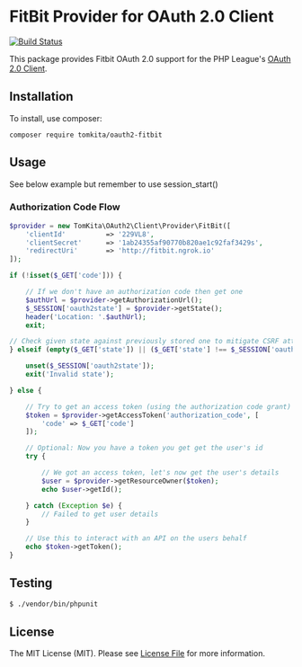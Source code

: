 # FitBit Provider for OAuth 2.0 Client

[![Build Status](https://travis-ci.org/TomKita/oauth2-fitbit.svg)](https://travis-ci.org/TomKita/oauth2-fitbit)

This package provides Fitbit OAuth 2.0 support for the PHP League's [OAuth 2.0 Client](https://github.com/thephpleague/oauth2-client).

## Installation

To install, use composer:

```
composer require tomkita/oauth2-fitbit
```

## Usage

See below example but remember to use session_start()

### Authorization Code Flow

```php
$provider = new TomKita\OAuth2\Client\Provider\FitBit([
    'clientId'          => '229VL8',
    'clientSecret'      => '1ab24355af90770b820ae1c92faf3429s',
    'redirectUri'       => 'http://fitbit.ngrok.io'
]);

if (!isset($_GET['code'])) {

    // If we don't have an authorization code then get one
    $authUrl = $provider->getAuthorizationUrl();
    $_SESSION['oauth2state'] = $provider->getState();
    header('Location: '.$authUrl);
    exit;

// Check given state against previously stored one to mitigate CSRF attack
} elseif (empty($_GET['state']) || ($_GET['state'] !== $_SESSION['oauth2state'])) {

    unset($_SESSION['oauth2state']);
    exit('Invalid state');

} else {

    // Try to get an access token (using the authorization code grant)
    $token = $provider->getAccessToken('authorization_code', [
        'code' => $_GET['code']
    ]);

    // Optional: Now you have a token you get get the user's id
    try {

        // We got an access token, let's now get the user's details
        $user = $provider->getResourceOwner($token);
        echo $user->getId();

    } catch (Exception $e) {
        // Failed to get user details
    }

    // Use this to interact with an API on the users behalf
    echo $token->getToken();
}
```

## Testing

``` bash
$ ./vendor/bin/phpunit
```


## License

The MIT License (MIT). Please see [License File](https://github.com/tomkita/oauth2-fitbit/blob/master/LICENSE) for more information.
